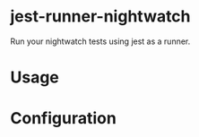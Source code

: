 # jest-runner-nightwatch

Run your nightwatch tests using jest as a runner.

# Usage

    

# Configuration